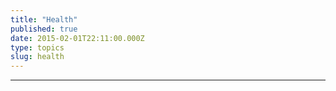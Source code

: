 ```yaml
---
title: "Health"
published: true
date: 2015-02-01T22:11:00.000Z
type: topics
slug: health
---
```

---
